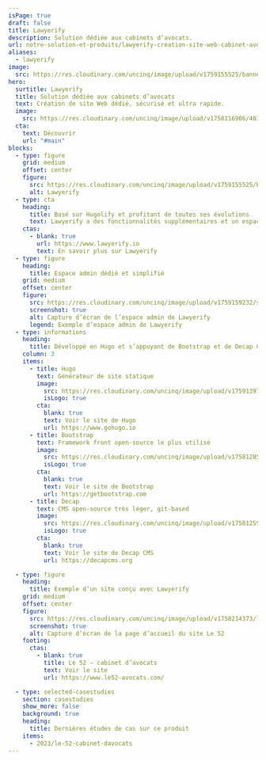 ```yaml
---
isPage: true
draft: false
title: Lawyerify
description: Solution dédiée aux cabinets d’avocats.
url: notre-solution-et-produits/lawyerify-creation-site-web-cabinet-avocat
aliases:
  - lawyerify
image:
  src: https://res.cloudinary.com/uncinq/image/upload/v1759155525/banner-lawyerify_okamda.png
hero:
  surtitle: Lawyerify
  title: Solution dédiée aux cabinets d’avocats
  text: Création de site Web dédié, sécurisé et ultra rapide.
  image:
    src: https://res.cloudinary.com/uncinq/image/upload/v1758116906/403.Lawyer_h8jf76.svg
  cta:
    text: Découvrir
    url: "#main"
blocks:
  - type: figure
    grid: medium
    offset: center
    figure:
      src: https://res.cloudinary.com/uncinq/image/upload/v1759155525/banner-lawyerify_okamda.png
      alt: Lawyerify
  - type: cta
    heading:
      title: Basé sur Hugolify et profitant de toutes ses évolutions
      text: Lawyerify a des fonctionnalités supplémentaires et un espace admin dédié à l’univers du métier d’avocat.
    ctas:
      - blank: true
        url: https://www.lawyerify.io
        text: En savoir plus sur Lawyerify
  - type: figure
    heading:
      title: Espace admin dédié et simplifié
    grid: medium
    offset: center
    figure:
      src: https://res.cloudinary.com/uncinq/image/upload/v1759159232/screenshot-lawyerify-decapcms-home_effzes.png
      screenshot: true
      alt: Capture d’écran de l’espace admin de Lawyerify
      legend: Exemple d’espace admin de Lawyerify
  - type: informations
    heading:
      title: Développé en Hugo et s’appuyant de Bootstrap et de Decap CMS
    column: 3
    items:
      - title: Hugo
        text: Générateur de site statique
        image:
          src: https://res.cloudinary.com/uncinq/image/upload/v1759139728/logo-hugo_mpfc7g.svg
          isLogo: true
        cta:
          blank: true
          text: Voir le site de Hugo
          url: https://www.gohugo.io
      - title: Bootstrap
        text: Framework front open-source le plus utilisé
        image:
          src: https://res.cloudinary.com/uncinq/image/upload/v1758128591/logo-bootstrap-5_h3gtgt.svg
          isLogo: true
        cta:
          blank: true
          text: Voir le site de Bootstrap
          url: https://getbootstrap.com
      - title: Decap
        text: CMS open-source très léger, git-based
        image:
          src: https://res.cloudinary.com/uncinq/image/upload/v1758125974/logo-decap-cms_s1xnvt.svg
          isLogo: true
        cta:
          blank: true
          text: Voir le site de Decap CMS
          url: https://decapcms.org

  - type: figure
    heading:
      title: Exemple d’un site conçu avec Lawyerify
    grid: medium
    offset: center
    figure:
      src: https://res.cloudinary.com/uncinq/image/upload/v1758214373/le52-avocats_fgw5on.png
      screenshot: true
      alt: Capture d’écran de la page d’accueil du site Le 52
    footing:
      ctas:
        - blank: true
          title: Le 52 – cabinet d’avocats
          text: Voir le site
          url: https://www.le52-avocats.com/

  - type: selected-casestudies
    section: casestudies
    show_more: false
    background: true
    heading:
      title: Dernières études de cas sur ce produit
    items:
      - 2023/le-52-cabinet-davocats
---
```

